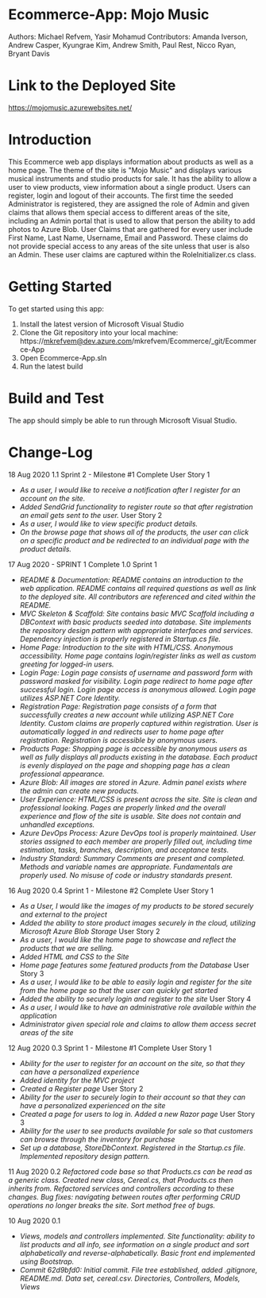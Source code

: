 # Ecommerce-App: Mojo Music
Authors: Michael Refvem, Yasir Mohamud
Contributors: Amanda Iverson, Andrew Casper, Kyungrae Kim, Andrew Smith, Paul Rest, Nicco Ryan, Bryant Davis

# Link to the Deployed Site
https://mojomusic.azurewebsites.net/

# Introduction 
This Ecommerce web app displays information about products as well as a home page. The theme of the site is "Mojo Music" and displays various musical instruments and studio products for sale. It has the ability to allow a user to view products, view information about a single product. Users can register, login and logout of their accounts.
The first time the seeded Administrator is registered, they are assigned the role of Admin and given claims that allows them special access to different areas of the site, including an Admin portal that is used to allow that person the ability to add photos to Azure Blob.
User Claims that are gathered for every user include First Name, Last Name, Username, Email and Password. These claims do not provide special access to any areas of the site unless that user is also an Admin. These user claims are captured within the RoleInitializer.cs class.

# Getting Started
To get started using this app:
1.	Install the latest version of Microsoft Visual Studio
2.	Clone the Git repository into your local machine: https://mkrefvem@dev.azure.com/mkrefvem/Ecommerce/_git/Ecommerce-App
3.	Open Ecommerce-App.sln
4.	Run the latest build

# Build and Test
The app should simply be able to run through Microsoft Visual Studio. 

# Change-Log

18 Aug 2020
1.1 Sprint 2 - Milestone #1 Complete
User Story 1
- *As a user, I would like to receive a notification after I register for an account on the site.*
- *Added SendGrid functionality to register route so that after registration an email gets sent to the user.*
User Story 2
- *As a user, I would like to view specific product details.*
- *On the browse page that shows all of the products, the user can click on a specific product and be redirected to an individual page with the product details.*

17 Aug 2020 - SPRINT 1 Complete
1.0 Sprint 1
- *README & Documentation: README contains an introduction to the web application. README contains all required questions as well as link to the deployed site. All contributors are referenced and cited within the README.*
- *MVC Skeleton & Scaffold: Site contains basic MVC Scaffold including a DBContext with basic products seeded into database. Site implements the repository design pattern with appropriate interfaces and services. Dependency injection is properly registered in Startup.cs file.*
- *Home Page: Introduction to the site with HTML/CSS. Anonymous accessibility. Home page contains login/register links as well as custom greeting for logged-in users.*
- *Login Page: Login page consists of username and password form with password masked for visibility. Login page redirect to home page after successful login. Login page access is anonymous allowed. Login page utilizes ASP.NET Core Identity.*
- *Registration Page: Registration page consists of a form that successfully creates a new account while utilizing ASP.NET Core Identity. Custom claims are properly captured within registration. User is automatically logged in and redirects user to home page after registration. Registration is accessible by anonymous users.*
- *Products Page: Shopping page is accessible by anonymous users as well as fully displays all products existing in the database. Each product is evenly displayed on the page and shopping page has a clean professional appearance.*
- *Azure Blob: All images are stored in Azure. Admin panel exists where the admin can create new products.*
- *User Experience: HTML/CSS is present across the site. Site is clean and professional looking. Pages are properly linked and the overall experience and flow of the site is usable. Site does not contain and unhandled exceptions.*
- *Azure DevOps Process: Azure DevOps tool is properly maintained. User stories assigned to each member are properly filled out, including time estimation, tasks, branches, description, and acceptance tests.*
- *Industry Standard: Summary Comments are present and completed. Methods and variable names are appropriate. Fundamentals are properly used. No misuse of code or industry standards present.*

16 Aug 2020
0.4 Sprint 1 - Milestone #2 Complete
User Story 1
- *As a User, I would like the images of my products to be stored securely and external to the project*
- *Added the ability to store product images securely in the cloud, utilizing Microsoft Azure Blob Storage*
User Story 2
- *As a user, I would like the home page to showcase and reflect the products that we are selling.*
- *Added HTML and CSS to the Site*
- *Home page features some featured products from the Database*
User Story 3
- *As a user, I would like to be able to easily login and register for the site from the home page so that the user can quickly get started*
- *Added the ability to securely login and register to the site*
User Story 4
- *As a user, I would like to have an administrative role available within the application*
- *Administrator given special role and claims to allow them access secret areas of the site*

12 Aug 2020
0.3 Sprint 1 - Milestone #1 Complete
User Story 1 
- *Ability for the user to register for an account on the site, so that they can have a personalized experience*
- *Added identity for the MVC project*
- *Created a Register page*
User Story 2
- *Ability for the user to securely login to their account so that they can have a personalized experienced on the site*
- *Created a page for users to log in. Added a new Razor page*
User Story 3
- *Ability for the user to see products available for sale so that customers can browse through the inventory for purchase*
- *Set up a database, StoreDbContext. Registered in the Startup.cs file. Implemented repository design pattern.*

11 Aug 2020
0.2 *Refactored code base so that Products.cs can be read as a generic class. Created new class, Cereal.cs, that Products.cs then inherits from. Refactored services and controllers according to these changes. Bug fixes: navigating between routes after performing CRUD operations no longer breaks the site. Sort method free of bugs.*

10 Aug 2020
0.1
- *Views, models and controllers implemented. Site functionality: ability to list products and all info, see information on a single product and sort alphabetically and reverse-alphabetically. Basic front end implemented using Bootstrap.*
- *Commit 62d9bfd0: Initial commit. File tree established, added .gitignore, README.md. Data set, cereal.csv. Directories, Controllers, Models, Views*